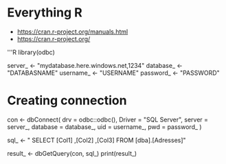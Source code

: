 # Everything R

- https://cran.r-project.org/manuals.html
- https://cran.r-project.org/

'''R
library(odbc)

server_ <- "mydatabase.here.windows.net,1234"
database_ <- "DATABASNAME"
username_ <- "USERNAME"
password_ <- "PASSWORD"


# Creating connection
con <- dbConnect(
    drv = odbc::odbc(),
    Driver = "SQL Server",
    server = server_,
    database = database_,
    uid = username_,
    pwd = password_
    )

sql_ <- "
SELECT [Col1]
      ,[Col2]
      ,[Col3]
FROM [dba].[Adresses]"

result_ <- dbGetQuery(con, sql_)
print(result_)
```
